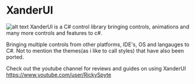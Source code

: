 # XanderUI
![alt text](https://s1.postimg.org/3owusqnm3j/diamond1.png)
XanderUI is a C# control library bringing controls, animations and many more controls and features to c#.

Bringing multiple controls from other platforms, IDE's, OS and langauges to C#.
Not to mention the themes(as i like to call styles) that have also been ported.

Check out the youtube channel for reviews and guides on using XanderUI
https://www.youtube.com/user/RickySpyte
